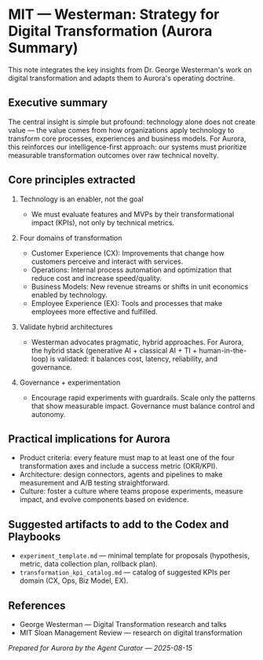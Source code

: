 # MIT — Westerman: Strategy for Digital Transformation (Aurora Summary)

This note integrates the key insights from Dr. George Westerman's work on digital transformation and adapts them to Aurora's operating doctrine.

## Executive summary

The central insight is simple but profound: technology alone does not create value — the value comes from how organizations apply technology to transform core processes, experiences and business models. For Aurora, this reinforces our intelligence-first approach: our systems must prioritize measurable transformation outcomes over raw technical novelty.

## Core principles extracted

1. Technology is an enabler, not the goal

   - We must evaluate features and MVPs by their transformational impact (KPIs), not only by technical metrics.

2. Four domains of transformation

   - Customer Experience (CX): Improvements that change how customers perceive and interact with services.
   - Operations: Internal process automation and optimization that reduce cost and increase speed/quality.
   - Business Models: New revenue streams or shifts in unit economics enabled by technology.
   - Employee Experience (EX): Tools and processes that make employees more effective and fulfilled.

3. Validate hybrid architectures

   - Westerman advocates pragmatic, hybrid approaches. For Aurora, the hybrid stack (generative AI + classical AI + TI + human-in-the-loop) is validated: it balances cost, latency, reliability, and governance.

4. Governance + experimentation
   - Encourage rapid experiments with guardrails. Scale only the patterns that show measurable impact. Governance must balance control and autonomy.

## Practical implications for Aurora

- Product criteria: every feature must map to at least one of the four transformation axes and include a success metric (OKR/KPI).
- Architecture: design connectors, agents and pipelines to make measurement and A/B testing straightforward.
- Culture: foster a culture where teams propose experiments, measure impact, and evolve components based on evidence.

## Suggested artifacts to add to the Codex and Playbooks

- `experiment_template.md` — minimal template for proposals (hypothesis, metric, data collection plan, rollback plan).
- `transformation_kpi_catalog.md` — catalog of suggested KPIs per domain (CX, Ops, Biz Model, EX).

## References

- George Westerman — Digital Transformation research and talks
- MIT Sloan Management Review — research on digital transformation

_Prepared for Aurora by the Agent Curator — 2025-08-15_
